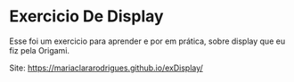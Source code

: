 # Exercicio De Display
Esse foi um exercicio para aprender e por em prática, sobre display que eu fiz pela Origami.

Site: https://mariaclararodrigues.github.io/exDisplay/
